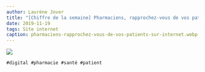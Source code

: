 ```yaml
---
author: Laurène Jover
title: "[Chiffre de la semaine] Pharmaciens, rapprochez-vous de vos patients sur Internet !"
date: 2019-11-19
tags: Site internet
caption: pharmaciens-rapprochez-vous-de-vos-patients-sur-internet.webp
---
```


![](/2019-11-19_pharmaciens-rapprochez-vous-de-vos-patients-sur-internet/chiffre-de-la-semaine-wordpress-kozea-group-770x578px-24.png)

    #digital #pharmacie #santé #patient
